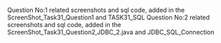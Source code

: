 Question No:1 related screenshots and sql code, added in the ScreenShot_Task31_Question1 and TASK31_SQL
Question No:2 related screenshots and sql code, added in the ScreenShot_Task31_Question2,JDBC_2.java and JDBC_SQL_Connection

